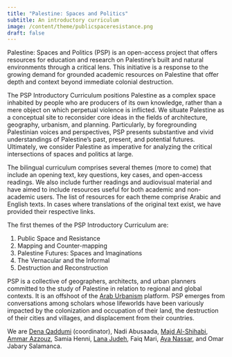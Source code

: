 ```yaml
---
title: "Palestine: Spaces and Politics"
subtitle: An introductory curriculum
image: /content/theme/publicspaceresistance.png
draft: false
---
```

Palestine: Spaces and Politics (PSP) is an open-access project that offers resources for education and research on Palestine’s built and natural environments through a critical lens. This initiative is a response to the growing demand for grounded academic resources on Palestine that offer depth and context beyond immediate colonial destruction. 

The PSP Introductory Curriculum positions Palestine as a complex space inhabited by people who are producers of its own knowledge, rather than a mere object on which perpetual violence is inflicted. We situate Palestine as a conceptual site to reconsider core ideas in the fields of architecture, geography, urbanism, and planning. Particularly, by foregrounding Palestinian voices and perspectives, PSP presents substantive and vivid understandings of Palestine’s past, present, and potential futures. Ultimately, we consider Palestine as imperative for analyzing the critical intersections of spaces and politics at large. 

The bilingual curriculum comprises several themes (more to come) that include an opening text, key questions, key cases, and open-access readings. We also include further readings and audiovisual material and have aimed to include resources useful for both academic and non-academic users. The list of resources for each theme comprise Arabic and English texts. In cases where translations of the original text exist, we have provided their respective links. 

The first themes of the PSP Introductory Curriculum are:

1. Public Space and Resistance    
2. Mapping and Counter-mapping
3. Palestine Futures: Spaces and Imaginations    
4. The Vernacular and the Informal
5. Destruction and Reconstruction
    
PSP is a collective of geographers, architects, and urban planners committed to the study of Palestine in relation to regional and global contexts. It is an offshoot of the [Arab Urbanism](https://www.araburbanism.com) platform. PSP emerges from conversations among scholars whose lifeworlds have been variously impacted by the colonization and occupation of their land, the destruction of their cities and villages, and displacement from their countries. 

We are [Dena Qaddumi](https://www.lse.ac.uk/sociology/people/Dena-Qaddumi) (coordinator), Nadi Abusaada, [Majd Al-Shihabi](https://majdal.cc), [Ammar Azzouz](https://www.geog.ox.ac.uk/staff/aazzouz.html), Samia Henni, [Lana Judeh](https://birzeit.academia.edu/LanaJudeh), Faiq Mari, [Aya Nassar](https://warwick.ac.uk/fac/soc/pais/people/nassar/), and Omar Jabary Salamanca.
